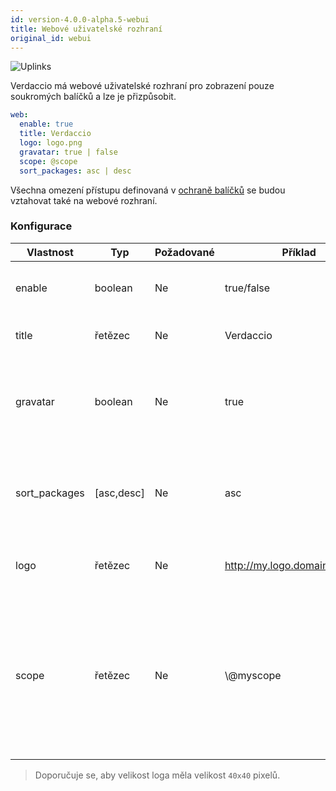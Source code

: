 ```yaml
---
id: version-4.0.0-alpha.5-webui
title: Webové uživatelské rozhraní
original_id: webui
---
```

![Uplinks](https://user-images.githubusercontent.com/558752/52916111-fa4ba980-32db-11e9-8a64-f4e06eb920b3.png)

Verdaccio má webové uživatelské rozhraní pro zobrazení pouze soukromých balíčků a lze je přizpůsobit.

```yaml
web:
  enable: true
  title: Verdaccio
  logo: logo.png
  gravatar: true | false
  scope: @scope
  sort_packages: asc | desc
```

Všechna omezení přístupu definovaná v [ochraně balíčků](protect-your-dependencies.md) se budou vztahovat také na webové rozhraní.

### Konfigurace

| Vlastnost     | Typ        | Požadované | Příklad                        | Podpora    | Popis                                                                                                                                                |
| ------------- | ---------- | ---------- | ------------------------------ | ---------- | ---------------------------------------------------------------------------------------------------------------------------------------------------- |
| enable        | boolean    | Ne         | true/false                     | všechny    | povolit zobrazení webového rozhraní                                                                                                                  |
| title         | řetězec    | Ne         | Verdaccio                      | všechny    | Popis názvu hlavičky HTML                                                                                                                            |
| gravatar      | boolean    | Ne         | true                           | `>v4`   | Gravatary budou vygenerovány pod kapotou, pokud je tato vlastnost povolena                                                                           |
| sort_packages | [asc,desc] | Ne         | asc                            | `>v4`   | Ve výchozím nastavení jsou soukromé balíčky seřazeny vzestupně                                                                                       |
| logo          | řetězec    | Ne         | http://my.logo.domain/logo.png | všechny    | uRI, kde se nachází logo (logo hlavičky)                                                                                                             |
| scope         | řetězec    | Ne         | \\@myscope                   | `>v3.x` | If you're using this registry for a specific module scope, specify that scope to set it in the webui instructions header (note: escape @ with \\@) |

> Doporučuje se, aby velikost loga měla velikost `40x40` pixelů.